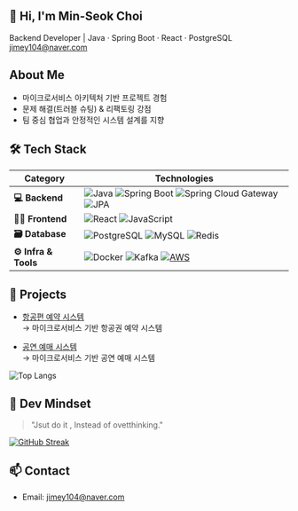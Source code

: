 ## 👋 Hi, I'm Min-Seok Choi
Backend Developer | Java · Spring Boot · React · PostgreSQL
jimey104@naver.com  

## About Me
- 마이크로서비스 아키텍처 기반 프로젝트 경험
- 문제 해결(트러블 슈팅) & 리팩토링 강점
- 팀 중심 협업과 안정적인 시스템 설계를 지향

## 🛠 Tech Stack

| **Category**       | **Technologies** |
|--------------------|----------------|
| **💻 Backend**    | ![Java](https://img.shields.io/badge/Java-007396?style=flat&logo=java&logoColor=white) ![Spring Boot](https://img.shields.io/badge/Spring_Boot-6DB33F?style=flat&logo=spring-boot&logoColor=white) ![Spring Cloud Gateway](https://img.shields.io/badge/Spring_Cloud_Gateway-6DB33F?style=flat&logo=spring&logoColor=white) ![JPA](https://img.shields.io/badge/JPA-59666C?style=flat&logo=hibernate&logoColor=white) |
| **🧑‍🎨 Frontend** | ![React](https://img.shields.io/badge/React-61DAFB?style=flat&logo=react&logoColor=black) ![JavaScript](https://img.shields.io/badge/JavaScript-F7DF1E?style=flat&logo=javascript&logoColor=black) |
| **🗃️ Database**   | ![PostgreSQL](https://img.shields.io/badge/PostgreSQL-4169E1?style=flat&logo=postgresql&logoColor=white) ![MySQL](https://img.shields.io/badge/MySQL-4479A1?style=flat&logo=mysql&logoColor=white) ![Redis](https://img.shields.io/badge/Redis-DC382D?style=flat&logo=redis&logoColor=white) |
| **⚙️ Infra & Tools** | ![Docker](https://img.shields.io/badge/Docker-2496ED?style=flat&logo=docker&logoColor=white) ![Kafka](https://img.shields.io/badge/Kafka-231F20?style=flat&logo=apache-kafka&logoColor=white) [![AWS](https://img.shields.io/badge/AWS-%23FF9900.svg?logo=amazon-web-services&logoColor=white)](#)|
  
## 🚀 Projects  
- [항공편 예약 시스템](https://github.com/MSA-Flight-Service/Flight-Service)  
  → 마이크로서비스 기반 항공권 예약 시스템
  
- [공연 예매 시스템](https://github.com/jimey104/MSA-Perpomance-Service)  
  → 마이크로서비스 기반 공연 예매 시스템


![Top Langs](https://github-readme-stats.vercel.app/api/top-langs/?username=jimey104&layout=compact)

## 🧠 Dev Mindset  
> "Jsut do it , Instead of ovetthinking."  

[![GitHub Streak](https://streak-stats.demolab.com?user=jimey104&theme=default)](https://git.io/streak-stats)

## 📫 Contact  
- Email: jimey104@naver.com  
